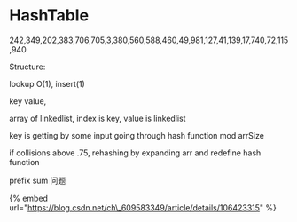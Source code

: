 # HashTable

242,349,202,383,706,705,3,380,560,588,460,49,981,127,41,139,17,740,72,115,940



Structure: 

lookup O\(1\), insert\(1\)

key value,

array of linkedlist, index is key, value is linkedlist



key is getting by some input going through hash function mod arrSize

if collisions above .75, rehashing by expanding arr and redefine hash function



prefix sum 问题

{% embed url="https://blog.csdn.net/ch\_609583349/article/details/106423315" %}





